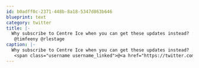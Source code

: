 ```yaml
---
id: b0adff0c-2371-448b-8a18-5347d863b646
blueprint: text
category: twitter
title: |-
  Why subscribe to Centre Ice when you can get these updates instead? :) ow.ly/i/1r9d7 
   @timfeeny @rlestage
caption: |-
  Why subscribe to Centre Ice when you can get these updates instead? :) <a href="http://ow.ly/i/1r9d7" title="http://ow.ly/i/1r9d7" class="link link_untco">ow.ly/i/1r9d7</a> 
   <span class="username username_linked">@<a href="https://twitter.com/timfeeny" title="Tim Feeny">timfeeny</a></span> @rlestage
---
```

